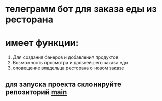 # телеграмм бот для заказа еды из ресторана
# имеет функции:
1. Для создания банеров и добавления продуктов 
2. Возможность просмотра и дальнейшего заказа еды
3. оповещение владельца ресторана о новом заказе 

   


## для запуска проекта склонируйте репозиторий [main](https://github.com/Dimon4ik812/telegram_bot_new)


